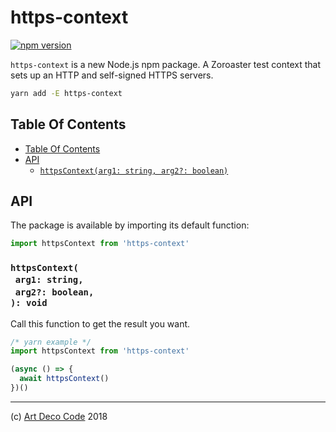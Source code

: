 # https-context

[![npm version](https://badge.fury.io/js/https-context.svg)](https://npmjs.org/package/https-context)

`https-context` is a new Node.js npm package. A Zoroaster test context that sets up an HTTP and self-signed HTTPS servers.

```sh
yarn add -E https-context
```

## Table Of Contents

- [Table Of Contents](#table-of-contents)
- [API](#api)
  * [`httpsContext(arg1: string, arg2?: boolean)`](#mynewpackagearg1-stringarg2-boolean-void)

## API

The package is available by importing its default function:

```js
import httpsContext from 'https-context'
```

### `httpsContext(`<br/>&nbsp;&nbsp;`arg1: string,`<br/>&nbsp;&nbsp;`arg2?: boolean,`<br/>`): void`

Call this function to get the result you want.

```js
/* yarn example */
import httpsContext from 'https-context'

(async () => {
  await httpsContext()
})()
```

---

(c) [Art Deco Code][1] 2018

[1]: https://artdeco.bz
